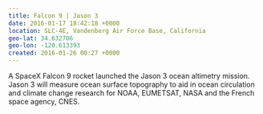 ```yaml
---
title: Falcon 9 | Jason 3
date: 2016-01-17 18:42:18 +0000
location: SLC-4E, Vandenberg Air Force Base, California
geo-lat: 34.632706
geo-lon: -120.613393
created: 2016-01-26 00:27 +0000
---
```


A SpaceX Falcon 9 rocket launched the Jason 3 ocean altimetry mission. Jason 3 will measure ocean surface topography to aid in ocean circulation and climate change research for NOAA, EUMETSAT, NASA and the French space agency, CNES.
